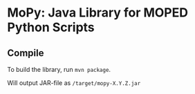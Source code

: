 MoPy: Java Library for MOPED Python Scripts
===========================================

## Compile
To build the library, run `mvn package`.

Will output JAR-file as `/target/mopy-X.Y.Z.jar`
